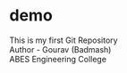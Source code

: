 # demo
This is my first Git Repository
<br>
Author - Gourav (Badmash)
<br>
ABES Engineering College

